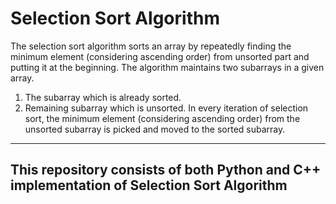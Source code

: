 # Selection Sort Algorithm
The selection sort algorithm sorts an array by repeatedly finding the minimum element (considering ascending order) from unsorted part and putting it at the beginning. 
The algorithm maintains two subarrays in a given array.
1) The subarray which is already sorted. 
2) Remaining subarray which is unsorted.
In every iteration of selection sort, the minimum element (considering ascending order) from the unsorted subarray is picked and moved to the sorted subarray.
---
This repository consists of both Python and C++ implementation of Selection Sort Algorithm
---
